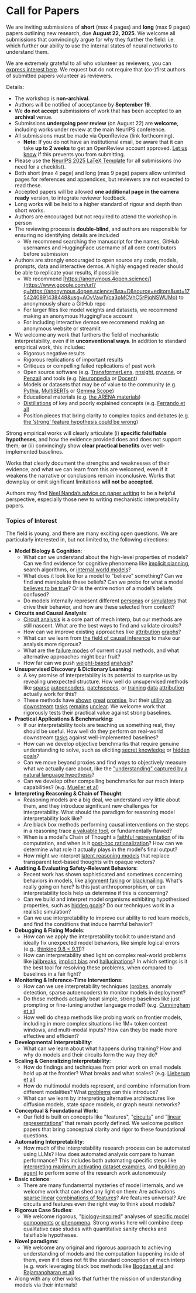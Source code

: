 # Call for Papers
We are inviting submissions of **short** (max 4 pages) and **long** (max 9 pages) papers outlining new research, due **August 22, 2025**. We welcome all submissions that convincingly argue for why they further the field: i.e. which further our ability to use the internal states of neural networks to understand them. 

We are extremely grateful to all who volunteer as reviewers, you can [express interest here](https://www.google.com/url?q=https://docs.google.com/forms/d/e/1FAIpQLSdiw1SJllzoTz_nqzDTzTOGb9DV3W_truQyh-WvYj_QGIi7Mg/viewform?usp%3Ddialog&sa=D&source=editors&ust=1754240891429984&usg=AOvVaw1mVol0SfQ5RmVNPM81PFxz). We request but do not require that (co-)first authors of submitted papers volunteer as reviewers. 

Details: 
* The workshop is **non-archival**.
* Authors will be notified of acceptance by **September 19**.
* We **do not accept** submissions of work that has been accepted to an **archival** venue.
* Submissions **undergoing peer review** (on August 22) are **welcome**, including works under review at the main NeurIPS conference.
* All submissions must be made via OpenReview (link forthcoming).
  * **Note**: If you do not have an institutional email, be aware that it can take **up to 2 weeks** to get an OpenReview account approved. [Let us know](mailto:neurips2025@mechinterpworkshop.com) if this prevents you from submitting.
* Please use the [NeurIPS 2025 LaTeX Template](https://www.google.com/url?q=https://media.neurips.cc/Conferences/NeurIPS2025/Styles.zip&sa=D&source=editors&ust=1754240891434342&usg=AOvVaw1zzUtWhn05fF5QiHfxt8hQ) for all submissions (no need for a checklist).
* Both short (max 4 page) and long (max 9 page) papers allow unlimited pages for references and appendices, but reviewers are not expected to read these.
* Accepted papers will be allowed **one additional page in the camera ready** version, to integrate reviewer feedback.
* Long works will be held to a higher standard of rigour and depth than short works.
* Authors are encouraged but not required to attend the workshop in person
* The reviewing process is **double-blind**, and authors are responsible for ensuring no identifying details are included
  * We recommend searching the manuscript for the names, GitHub usernames and HuggingFace username of all core contributors before submission
* Authors are strongly encouraged to open source any code, models, prompts, data and interactive demos. A highly engaged reader should be able to replicate your results, if possible
  * We recommend [https://anonymous.4open.science/](https://www.google.com/url?q=https://anonymous.4open.science/&sa=D&source=editors&ust=1754240891438448&usg=AOvVaw1Vca3pMCVhC5rPjqNSWUMo) to anonymously share a GitHub repo
  * For larger files like model weights and datasets, we recommend making an anonymous HuggingFace account
  * For including interactive demos we recommend making an anonymous website or streamlit
* We welcome any work that furthers the field of mechanistic interpretability, even if in **unconventional ways**. In addition to standard empirical work, this includes:
  * Rigorous negative results
  * Rigorous replications of important results
  * Critiques or compelling failed replications of past work
  * Open source software (e.g. [TransformerLens](https://www.google.com/url?q=https://github.com/neelnanda-io/TransformerLens&sa=D&source=editors&ust=1754240891441039&usg=AOvVaw2G2TFLoBRLIbriRFr7btjc), [nnsight](https://www.google.com/url?q=https://github.com/ndif-team/nnsight&sa=D&source=editors&ust=1754240891441255&usg=AOvVaw1nFVQSkRo94kXUYdJ2l4gd), [pyvene](https://www.google.com/url?q=https://github.com/stanfordnlp/pyvene/tree/main/pyvene/models/mlp&sa=D&source=editors&ust=1754240891441488&usg=AOvVaw0noZBVtXuBJteszncjC7ZU), or [Penzai](https://www.google.com/url?q=https://github.com/google-deepmind/penzai&sa=D&source=editors&ust=1754240891441729&usg=AOvVaw26ISu5iSe84_vFcpTavz_S)) and tools (e.g. [Neuronpedia](https://www.google.com/url?q=http://neuronpedia.org&sa=D&source=editors&ust=1754240891441951&usg=AOvVaw02VA9Iir-bJl-cOzLCarKS) or [Docent](https://www.google.com/url?q=https://transluce.org/introducing-docent&sa=D&source=editors&ust=1754240891442190&usg=AOvVaw1QiYNHx3t3QJCHlF8P76nV))
  * Models or datasets that may be of value to the community (e.g. [Pythia](https://www.google.com/url?q=https://arxiv.org/abs/2304.01373&sa=D&source=editors&ust=1754240891442670&usg=AOvVaw2evcspsrbWPny1G1q9vjKH), [MultiBERTs](https://www.google.com/url?q=https://arxiv.org/abs/2106.16163&sa=D&source=editors&ust=1754240891442862&usg=AOvVaw2EcpN8amystsUSl4oQc--l) or [Gemma Scope](https://www.google.com/url?q=https://arxiv.org/abs/2408.05147&sa=D&source=editors&ust=1754240891443063&usg=AOvVaw3Skk59rd7qCoz1CPlV96kQ))
  * Educational materials (e.g. [the ARENA materials](https://www.google.com/url?q=https://arena3-chapter1-transformer-interp.streamlit.app/&sa=D&source=editors&ust=1754240891443516&usg=AOvVaw0uCB6oiu4nXChUmJ2dNXiC))
  * [Distillations](https://www.google.com/url?q=https://distill.pub/2017/research-debt/&sa=D&source=editors&ust=1754240891443802&usg=AOvVaw18s--z6ik4DbcYw5f0evq4) of key and poorly explained concepts (e.g. [Ferrando et al](https://www.google.com/url?q=https://arxiv.org/abs/2405.00208&sa=D&source=editors&ust=1754240891444178&usg=AOvVaw1Ia70UdD8R1ODP-VM1wQ6J))
  * Position pieces that bring clarity to complex topics and debates (e.g. [the ‘strong’ feature hypothesis could be wrong](https://www.google.com/url?q=https://www.alignmentforum.org/posts/tojtPCCRpKLSHBdpn/the-strong-feature-hypothesis-could-be-wrong&sa=D&source=editors&ust=1754240891444908&usg=AOvVaw3Hw6barfx0-Nc6g_kXiHgW))

Strong empirical works will clearly articulate (i) **specific falsifiable hypotheses**, and how the evidence provided does and does not support them; **or** (ii) convincingly show **clear practical benefits** over well-implemented baselines. 

Works that clearly document the strengths and weaknesses of their evidence, and what we can learn from this are welcomed, even if it weakens the narrative or conclusions remain inconclusive. Works that downplay or omit significant limitations **will not be accepted**. 

Authors may find [Neel Nanda’s advice on paper writing](https://www.google.com/url?q=https://www.alignmentforum.org/posts/eJGptPbbFPZGLpjsp/highly-opinionated-advice-on-how-to-write-ml-papers&sa=D&source=editors&ust=1754240891447737&usg=AOvVaw3H0ik942pzWBFNIAK-A5Zk) to be a helpful perspective, especially those new to writing mechanistic interpretability papers. 
### Topics of Interest
The field is young, and there are many exciting open questions. We are particularly interested in, but not limited to, the following directions: 
* **Model Biology & Cognition**:
  * What can we understand about the high-level properties of models? Can we find evidence for cognitive phenomena like [implicit planning](https://www.google.com/url?q=https://transformer-circuits.pub/2025/attribution-graphs/biology.html%23dives-poems&sa=D&source=editors&ust=1754240891449762&usg=AOvVaw1fTxM2EbKJ_YPadmmlDcJt), search algorithms, or [internal world models](https://www.google.com/url?q=https://arxiv.org/abs/2210.13382&sa=D&source=editors&ust=1754240891450098&usg=AOvVaw2d2PlSNyhX19cV6wkm9yIf)?
  * What does it look like for a model to "believe" something? Can we find and manipulate these beliefs? Can we probe for what a model [believes to be true](https://www.google.com/url?q=https://arxiv.org/abs/2310.06824&sa=D&source=editors&ust=1754240891450840&usg=AOvVaw0-idqejA7ExxWpHs6xHnER)? Or is the entire notion of a model’s beliefs confused?
  * Do models internally represent different [personas](https://www.google.com/url?q=https://arxiv.org/abs/2406.12094&sa=D&source=editors&ust=1754240891451448&usg=AOvVaw2lve0Dlrv9RYnqPBwaWSHq) or [simulators](https://www.google.com/url?q=https://www.nature.com/articles/s41586-023-06647-8&sa=D&source=editors&ust=1754240891451685&usg=AOvVaw0COEG-uzCGAaYtJAgCnFXD) that drive their behavior, and how are these selected from context?
* **Circuits and Causal Analysis**:
  * [Circuit analysis](https://www.google.com/url?q=https://distill.pub/2020/circuits/zoom-in/&sa=D&source=editors&ust=1754240891452429&usg=AOvVaw1vR_RrfX6DjBwzMcfq7AZ-) is a core part of mech interp, but our methods are still nascent. What are the best ways to find and validate circuits?
  * How can we improve existing approaches like [attribution](https://www.google.com/url?q=https://arxiv.org/abs/2406.11944&sa=D&source=editors&ust=1754240891453239&usg=AOvVaw1L5I_N7vlhYfMfFrHOCD_l) [graphs](https://www.google.com/url?q=https://transformer-circuits.pub/2025/attribution-graphs/methods.html&sa=D&source=editors&ust=1754240891453482&usg=AOvVaw2yBPO8mPLgA09U90ahVdz6)?
  * What can we learn from [the field of causal inference](https://www.google.com/url?q=https://arxiv.org/abs/2407.04690&sa=D&source=editors&ust=1754240891453916&usg=AOvVaw3LRF4E4F8Z3-_haOnNgf02) to make our analysis more rigorous?
  * What are the [failure modes](https://www.google.com/url?q=https://arxiv.org/abs/2307.15771&sa=D&source=editors&ust=1754240891454373&usg=AOvVaw1djCh8KBb9VUt5BDjpXy3V) of current causal methods, and what alternative approaches might bear fruit?
  * How far can we push [weight-based](https://www.google.com/url?q=https://arxiv.org/abs/2301.05217&sa=D&source=editors&ust=1754240891454960&usg=AOvVaw1RD3tmIsPolbd0wK9oR73q) [analysis](https://www.google.com/url?q=https://arxiv.org/abs/2410.08417&sa=D&source=editors&ust=1754240891455166&usg=AOvVaw3QbRLpvMFn6yyk-8qRdJNG)?
* **Unsupervised Discovery & Dictionary Learning**:
  * A key promise of interpretability is its potential to surprise us by revealing unexpected structure. How well do unsupervised methods like [sparse](https://www.google.com/url?q=https://arxiv.org/abs/2103.15949&sa=D&source=editors&ust=1754240891456205&usg=AOvVaw0f4W9MBlX6cy3OhpsiMR5J) [autoencoders](https://www.google.com/url?q=https://transformer-circuits.pub/2023/monosemantic-features&sa=D&source=editors&ust=1754240891456459&usg=AOvVaw2HNdRoDwt-b06ZAC_7Egw2), [patch](https://www.google.com/url?q=https://arxiv.org/abs/2401.06102&sa=D&source=editors&ust=1754240891456639&usg=AOvVaw3WWNqFVz5wMMvUc0LKhG5Q)[scopes](https://www.google.com/url?q=https://arxiv.org/abs/2403.10949v2&sa=D&source=editors&ust=1754240891456778&usg=AOvVaw2Hw74b16ZnyPG_bGWHwvVX), or [training](https://www.google.com/url?q=https://proceedings.mlr.press/v70/koh17a?ref%3Dhttps://githubhelp.com&sa=D&source=editors&ust=1754240891457049&usg=AOvVaw3KjzyHRSNw2MXFfBe0k_1t) [data](https://www.google.com/url?q=https://arxiv.org/abs/2308.03296&sa=D&source=editors&ust=1754240891457229&usg=AOvVaw28FTzbveVVsnvZEwg0qR9k) [attribution](https://www.google.com/url?q=https://arxiv.org/abs/2205.11482&sa=D&source=editors&ust=1754240891457425&usg=AOvVaw0vGlbWFeL6Xiolf0q9sNjJ) actually work for this?
  * These methods have [shown](https://www.google.com/url?q=https://transformer-circuits.pub/2024/scaling-monosemanticity/index.html&sa=D&source=editors&ust=1754240891457918&usg=AOvVaw1SDh6dAg9-QMgtE8KfyGMj) [great](https://www.google.com/url?q=https://transformer-circuits.pub/2025/attribution-graphs/biology.html&sa=D&source=editors&ust=1754240891458166&usg=AOvVaw0aQLZJZk3S17g6IpRYux9c) [promise](https://www.google.com/url?q=https://arxiv.org/abs/2503.10965&sa=D&source=editors&ust=1754240891458350&usg=AOvVaw2Cz4oMVlp4WJro3_tOqiQo), but their [utility](https://www.google.com/url?q=https://arxiv.org/abs/2502.16681&sa=D&source=editors&ust=1754240891458574&usg=AOvVaw1dBCWew28JBCt8rzW-PauR) [on](https://www.google.com/url?q=https://www.tilderesearch.com/blog/sieve&sa=D&source=editors&ust=1754240891458747&usg=AOvVaw2r8cd29IYihdDAshd0Tu7V) [downstream](https://www.google.com/url?q=https://arxiv.org/abs/2501.17148&sa=D&source=editors&ust=1754240891458929&usg=AOvVaw3fHWPZkflJYm9QBrp5bBF4) [tasks](https://www.google.com/url?q=https://transformer-circuits.pub/2024/features-as-classifiers/index.html&sa=D&source=editors&ust=1754240891459165&usg=AOvVaw2Q-5E1eyBSsn_FhRFRVQxf) [remains](https://www.google.com/url?q=https://arxiv.org/abs/2502.04382&sa=D&source=editors&ust=1754240891459361&usg=AOvVaw32289yxfspyX87NILabDJc) [unclear](https://www.google.com/url?q=https://www.alignmentforum.org/posts/4uXCAJNuPKtKBsi28/negative-results-for-saes-on-downstream-tasks&sa=D&source=editors&ust=1754240891459652&usg=AOvVaw2BniZkrJSdkSfHo2nrn-vZ). We welcome work that rigorously tests their practical value against strong baselines.
* **Practical Applications & Benchmarking**:
  * If our interpretability tools are teaching us something real, they should be useful. How well do they perform on real-world downstream [tasks](https://www.google.com/url?q=https://www.lesswrong.com/posts/wGRnzCFcowRCrpX4Y/downstream-applications-as-validation-of-interpretability&sa=D&source=editors&ust=1754240891460995&usg=AOvVaw1lggup1ThSGu08sU_OEtdG) against well-implemented baselines?
  * How can we develop objective benchmarks that require genuine understanding to solve, such as eliciting [secret knowledge](https://www.google.com/url?q=https://arxiv.org/abs/2505.14352&sa=D&source=editors&ust=1754240891461848&usg=AOvVaw1bhHR6UH6lRUV1hgLyyxu5) or [hidden goals](https://www.google.com/url?q=https://arxiv.org/abs/2503.10965&sa=D&source=editors&ust=1754240891462071&usg=AOvVaw2QnxHXexA9HChniqE3utjl)?
  * Can we move beyond proxies and find ways to objectively measure what we actually care about, like the ["understanding" captured by a natural language hypothesis](https://www.google.com/url?q=https://arxiv.org/abs/2502.04382&sa=D&source=editors&ust=1754240891462824&usg=AOvVaw3hEbLeBRueKHhTh6gzX4Bm)?
  * Can we develop other compelling benchmarks for our mech interp capabilities? (e.g. [Mueller et al](https://www.google.com/url?q=https://arxiv.org/abs/2504.13151&sa=D&source=editors&ust=1754240891463372&usg=AOvVaw2UYrBmqL-BDnB2IZVkjvG7))
* **Interpreting Reasoning & Chain of Thought**:
  * Reasoning models are a big deal, we understand very little about them, and they introduce significant new challenges for interpretability. What should the paradigm for reasoning model interpretability look like?
  * Are black box methods performing causal interventions on the steps in a reasoning trace [a valuable tool](https://www.google.com/url?q=https://arxiv.org/abs/2506.19143&sa=D&source=editors&ust=1754240891464959&usg=AOvVaw0QKzlxX5u7le89C1VM7tjZ), or fundamentally flawed?
  * When is a model's Chain of Thought a [faithful representation](https://www.google.com/url?q=https://arxiv.org/abs/2305.04388&sa=D&source=editors&ust=1754240891465497&usg=AOvVaw0TPY1hykBpilhZPk1oRXCR) of its computation, and when is it [post-hoc rationalization](https://www.google.com/url?q=https://arxiv.org/abs/2503.08679&sa=D&source=editors&ust=1754240891465841&usg=AOvVaw2Hgps_XTOZ9kV5rcqw2Nxr)? How can we determine what role it actually plays in the model's final output?
  * How might we interpret [latent reasoning models](https://www.google.com/url?q=https://arxiv.org/abs/2412.06769&sa=D&source=editors&ust=1754240891466522&usg=AOvVaw3WVzp2OfeY704Wl8Oo-E2K) that replace transparent text-based thoughts with opaque vectors?
* **Auditing & Evaluating Safety-Relevant Behaviors**:
  * Recent work has shown sophisticated and sometimes concerning behaviors in models, like [alignment faking](https://www.google.com/url?q=https://arxiv.org/abs/2412.14093&sa=D&source=editors&ust=1754240891467642&usg=AOvVaw02PDEfmSFgN-HrnjhtHGz3) or [blackmailing](https://www.google.com/url?q=https://www.anthropic.com/research/agentic-misalignment&sa=D&source=editors&ust=1754240891467891&usg=AOvVaw2YNN6fDPtqP7TLTMBd1dxG). What's really going on here? Is this just anthropomorphism, or can interpretability tools help us determine if this is concerning?
  * Can we build and interpret model organisms exhibiting hypothesised properties, such as [hidden goals](https://www.google.com/url?q=https://arxiv.org/abs/2503.10965&sa=D&source=editors&ust=1754240891468849&usg=AOvVaw2ZbWGrZDpFqYv_zr7ff-uY)? Do our techniques work in a realistic simulation?
  * Can we use interpretability to improve our ability to red team models, and find the conditions that induce harmful behavior?
* **Debugging & Fixing Models**:
  * How can we apply the interpretability toolkit to understand and ideally fix unexpected model behaviors, like simple logical errors (e.g., [thinking 9.8 < 9.11](https://www.google.com/url?q=https://transluce.org/observability-interface&sa=D&source=editors&ust=1754240891470553&usg=AOvVaw1-P6bQocLZ9DRmTYNGsERp))?
  * How can interpretability shed light on complex real-world problems like [jailbreaks](https://www.google.com/url?q=https://transformer-circuits.pub/2025/attribution-graphs/biology.html%23dives-jailbreak&sa=D&source=editors&ust=1754240891471156&usg=AOvVaw2P7Z4wQzjqZzr9G2QqbXi0), [implicit bias](https://www.google.com/url?q=https://arxiv.org/abs/2506.10922&sa=D&source=editors&ust=1754240891471376&usg=AOvVaw2DHX0KkRlmcAxElK4c3ERP) and [hallucinations](https://www.google.com/url?q=https://arxiv.org/abs/2411.14257&sa=D&source=editors&ust=1754240891471617&usg=AOvVaw060gMtSWXiPIDppgXFlfnW)? In which settings is it the best tool for resolving these problems, when compared to baselines in a fair fight?
* **Monitoring & Inference-Time Interventions**:
  * How can we use interpretability techniques ([probes](https://www.google.com/url?q=https://arxiv.org/abs/2102.12452&sa=D&source=editors&ust=1754240891472802&usg=AOvVaw3pgNo4qh5NRPSrYesqiPFG), anomaly detection, sparse autoencoders) to monitor models in deployment?
  * Do these methods actually beat simple, strong baselines like just prompting or fine-tuning another language model? (e.g. [Cunningham et al](https://www.google.com/url?q=https://alignment.anthropic.com/2025/cheap-monitors/&sa=D&source=editors&ust=1754240891473808&usg=AOvVaw3ELx4akBCVymv9Jt99dObu))
  * How well do cheap methods like probing work on frontier models, including in more complex situations like 1M+ token context windows, and multi-modal inputs? How can they be made more effective and efficient?
* **Developmental Interpretability**:
  * What can we learn about what happens during training? How and why do models and their circuits form the way they do?
* **Scaling & Generalizing Interpretability**:
  * How do findings and techniques from prior work on small models hold up at the frontier? What breaks and what scales? (e.g. [Lieberum et al](https://www.google.com/url?q=https://arxiv.org/abs/2307.09458&sa=D&source=editors&ust=1754240891476399&usg=AOvVaw1zZYUJcVs970cPzTjzT8ma))
  * How do multimodal models represent, and combine information from different modalities? What [problems](https://www.google.com/url?q=https://openreview.net/pdf?id%3DVUhRdZp8ke&sa=D&source=editors&ust=1754240891477047&usg=AOvVaw2QoGVeOIRBJxikuRTWnKyK) can this introduce?
  * What can we learn by interpreting alternative architectures like diffusion models, state space models, or graph neural networks?
* **Conceptual & Foundational Work**:
  * Our field is built on concepts like "features", "[circuits](https://www.google.com/url?q=https://distill.pub/2020/circuits/zoom-in/&sa=D&source=editors&ust=1754240891478371&usg=AOvVaw2SqRAfjFgjxQX7_ouZyQso)" and “[linear representations](https://www.google.com/url?q=https://transformer-circuits.pub/2024/july-update/index.html%23linear-representations&sa=D&source=editors&ust=1754240891478724&usg=AOvVaw2G9Ds0B7t7C3dg3bD0zBS0)” that remain poorly defined. We welcome position papers that bring conceptual clarity and rigor to these foundational questions.
* **Automating Interpretability**:
  * How much of the interpretability research process can be automated using LLMs? How does automated analysis compare to human performance? This includes both automating specific steps like [interpreting maximum activating dataset examples](https://www.google.com/url?q=https://openaipublic.blob.core.windows.net/neuron-explainer/paper/index.html&sa=D&source=editors&ust=1754240891480601&usg=AOvVaw3zHIGjAEwQ6wUl6sO708Ja), and [building an agent](https://www.google.com/url?q=https://arxiv.org/abs/2404.14394&sa=D&source=editors&ust=1754240891480864&usg=AOvVaw3VTUlV9KqYl87g8-MVptF6) to perform some of the research work autonomously
* **Basic science**:
  * There are many fundamental mysteries of model internals, and we welcome work that can shed any light on them: Are activations [sparse linear](https://www.google.com/url?q=https://arxiv.org/abs/1601.03764&sa=D&source=editors&ust=1754240891481957&usg=AOvVaw2MDHFgIQcVMAFBQSOTAn43) [combinations of features](https://www.google.com/url?q=https://transformer-circuits.pub/2022/toy_model/index.html&sa=D&source=editors&ust=1754240891482254&usg=AOvVaw06W4Jk6z0-Usv0aF5mIF6D)? Are features universal? Are circuits and features even the right way to think about models?
* **Rigorous Case Studies**:
  * We welcome rigorous, "[biology-inspired](https://www.google.com/url?q=https://distill.pub/2020/circuits/curve-circuits/&sa=D&source=editors&ust=1754240891483222&usg=AOvVaw0CCimRRCBqZI-PWmDtsGEo)" analyses of [specific model](https://www.google.com/url?q=https://arxiv.org/abs/2310.04625&sa=D&source=editors&ust=1754240891483483&usg=AOvVaw2ayGFjzL9Td3_aN7hYxeh4) [components](https://www.google.com/url?q=https://transformer-circuits.pub/2024/scaling-monosemanticity/index.html&sa=D&source=editors&ust=1754240891483745&usg=AOvVaw1bBSziK2ylt3YSmPCTVhJH) [or](https://www.google.com/url?q=https://arxiv.org/abs/2305.01610&sa=D&source=editors&ust=1754240891483915&usg=AOvVaw0fMSRpE7hmuGzTGRX7pJ1I) [phenomena](https://www.google.com/url?q=https://arxiv.org/abs/2306.09346&sa=D&source=editors&ust=1754240891484124&usg=AOvVaw04nR7psqWPYLq9hEBp89hb). Strong works here will combine deep qualitative case studies with quantitative sanity checks and falsifiable hypotheses.
* **Novel paradigms**:
  * We welcome any original and rigorous approach to achieving understanding of models and the computation happening inside of them, even if it does not fit the standard conception of mech interp (e.g. work leveraging black box methods like [Bogdan et al](https://www.google.com/url?q=https://arxiv.org/abs/2506.19143&sa=D&source=editors&ust=1754240891485679&usg=AOvVaw3raKSJXnNJxXaEeumjnNbd) and [Rajamanoharan et al](https://www.google.com/url?q=https://www.alignmentforum.org/posts/wnzkjSmrgWZaBa2aC/self-preservation-or-instruction-ambiguity-examining-the&sa=D&source=editors&ust=1754240891486088&usg=AOvVaw2CeCTWe3yw6q6MM5-PBDuM))
* Along with any other works that further the mission of understanding models via their internals!